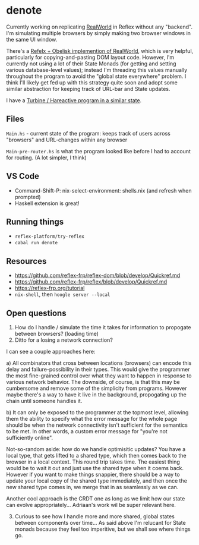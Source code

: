 # denote

Currently working on replicating [RealWorld](https://github.com/gothinkster/realworld) in Reflex without any "backend". I'm simulating multiple browsers by simply making two browser windows in the same UI window.

There's a [Refelx + Obelisk implemention of RealWorld](https://github.com/qfpl/reflex-realworld-example), which is very helpful, particularly for copying-and-pasting DOM layout code. However, I'm currently not using a lot of their State Monads (for getting and setting various database-level values); instead I'm threading this values manually throughout the program to avoid the "global state everywhere" problem. I think I'll likely get fed up with this strategy quite soon and adopt some similar abstraction for keeping track of URL-bar and State updates.

I have a [Turbine / Hareactive program in a similar state](https://codesandbox.io/s/denote-conduit-g08mb?file=/src/index.ts:3297-3304).

## Files

`Main.hs` - current state of the program: keeps track of users across "browsers" and URL-changes within any browser

`Main-pre-router.hs` is what the program looked like before I had to account for routing. (A lot simpler, I think)

## VS Code

* Command-Shift-P: nix-select-environment: shells.nix (and refresh when prompted)
* Haskell extension is great!

## Running things

* `reflex-platform/try-reflex`
* `cabal run denote`

## Resources

* https://github.com/reflex-frp/reflex-dom/blob/develop/Quickref.md
* https://github.com/reflex-frp/reflex/blob/develop/Quickref.md
* https://reflex-frp.org/tutorial
* `nix-shell`, then `hoogle server --local`
## Open questions

1. How do I handle / simulate the time it takes for information to propogate between browsers? (loading time)
2. Ditto for a losing a network connection?

I can see a couple approaches here:

a) All combinators that cross between locations (browsers) can encode this delay and failure-possibility in their types. This would give the programmer the most fine-grained control over what they want to happen in response to various network behavior. The downside, of course, is that this may be cumbersome and remove some of the simplicity from programs. However maybe there's a way to have it live in the background, propogating up the chain until someone handles it.

b) It can only be exposed to the programmer at the topmost level, allowing them the ability to specify what the error message for the whole page should be when the network connectivity isn't sufficient for the semantics to be met. In other words, a custom error message for "you're not sufficiently online".

Not-so-random aside: how do we handle optimisitic updates? You have a local type, that gets lifted to a shared type, which then comes back to the browser in a local context. This round trip takes time. The easiest thing would be to wait it out and just use the shared type when it coems back. However if you want to make things snappier, there should be a way to update your local copy of the shared type immediately, and then once the new shared type comes in, we merge that in as seamlessly as we can.

Another cool approach is the CRDT one as long as we limit how our state can evolve appropriately... Adriaan's work wil be super relevant here.

3. Curious to see how I handle more and more shared, global states between components over time... As said above I'm relucant for State monads because they feel too imperitive, but we shall see where things go.
